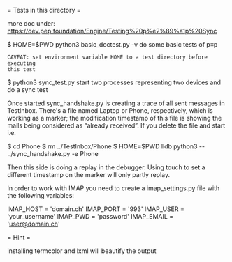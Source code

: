 = Tests in this directory =

more doc under: https://dev.pep.foundation/Engine/Testing%20p%e2%89%a1p%20Sync

$ HOME=$PWD python3 basic_doctest.py -v
    do some basic tests of p≡p

    CAVEAT: set environment variable HOME to a test directory before executing
    this test

$ python3 sync_test.py
    start two processes representing two devices and do a sync test

Once started sync_handshake.py is creating a trace of all sent messages in
TestInbox. There's a file named Laptop or Phone, respectively, which is working
as a marker; the modification timestamp of this file is showing the mails being
considered as “already received”. If you delete the file and start i.e.

$ cd Phone
$ rm ../TestInbox/Phone
$ HOME=$PWD lldb python3 --  ../sync_handshake.py -e Phone

Then this side is doing a replay in the debugger.  Using touch to set a
different timestamp on the marker will only partly replay.

In order to work with IMAP you need to create a imap_settings.py file with the
following variables:

IMAP_HOST = 'domain.ch'
IMAP_PORT = '993'
IMAP_USER = 'your_username'
IMAP_PWD = 'password'
IMAP_EMAIL = 'user@domain.ch'

= Hint =

installing termcolor and lxml will beautify the output

